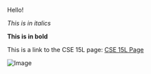 Hello!

*This is in italics*

**This is in bold**

This is a link to the CSE 15L page: [CSE 15L Page](https://ucsd-cse15l-w22.github.io/)

![Image](https://www.google.com/url?sa=i&url=https%3A%2F%2Fmdtoday.com%2Fmd-today-urgent-care-san-diego%2Fucsd-logo-2%2F&psig=AOvVaw0lkfO74y1i_q0IJ7ELiiaU&ust=1642112659999000&source=images&cd=vfe&ved=0CAsQjRxqFwoTCMiHqMCgrfUCFQAAAAAdAAAAABAD)
